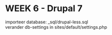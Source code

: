 # WEEK 6 - Drupal 7

importeer database: _sql/drupal-less.sql  
verander db-settings in sites/default/settings.php  